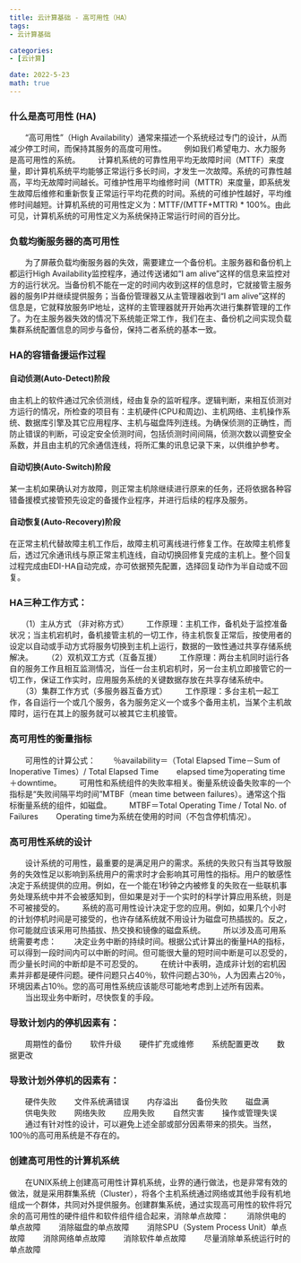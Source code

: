 ```yaml
---
title: 云计算基础 - 高可用性（HA）
tags: 
- 云计算基础

categories: 
- [云计算]

date: 2022-5-23
math: true
---
```

### 什么是高可用性 (HA)
　　“高可用性”（High Availability）通常来描述一个系统经过专门的设计，从而减少停工时间，而保持其服务的高度可用性。 
　　例如我们希望电力、水力服务是高可用性的系统。 
　　计算机系统的可靠性用平均无故障时间（MTTF）来度量，即计算机系统平均能够正常运行多长时间，才发生一次故障。系统的可靠性越高，平均无故障时间越长。可维护性用平均维修时间（MTTR）来度量，即系统发生故障后维修和重新恢复正常运行平均花费的时间。系统的可维护性越好，平均维修时间越短。计算机系统的可用性定义为：MTTF/(MTTF+MTTR) * 100%。由此可见，计算机系统的可用性定义为系统保持正常运行时间的百分比。
### 负载均衡服务器的高可用性 
　　为了屏蔽负载均衡服务器的失效，需要建立一个备份机。主服务器和备份机上都运行High Availability监控程序，通过传送诸如“I am alive”这样的信息来监控对方的运行状况。当备份机不能在一定的时间内收到这样的信息时，它就接管主服务器的服务IP并继续提供服务；当备份管理器又从主管理器收到“I am alive”这样的信息是，它就释放服务IP地址，这样的主管理器就开开始再次进行集群管理的工作了。为在主服务器失效的情况下系统能正常工作，我们在主、备份机之间实现负载集群系统配置信息的同步与备份，保持二者系统的基本一致。
### HA的容错备援运作过程 
#### 自动侦测(Auto-Detect)阶段
由主机上的软件通过冗余侦测线，经由复杂的监听程序。逻辑判断，来相互侦测对方运行的情况，所检查的项目有：主机硬件(CPU和周边)、主机网络、主机操作系统、数据库引擎及其它应用程序、主机与磁盘阵列连线。为确保侦测的正确性，而防止错误的判断，可设定安全侦测时间，包括侦测时间间隔，侦测次数以调整安全系数，并且由主机的冗余通信连线，将所汇集的讯息记录下来，以供维护参考。 
#### 自动切换(Auto-Switch)阶段 
某一主机如果确认对方故障，则正常主机除继续进行原来的任务，还将依据各种容错备援模式接管预先设定的备援作业程序，并进行后续的程序及服务。 
#### 自动恢复(Auto-Recovery)阶段
在正常主机代替故障主机工作后，故障主机可离线进行修复工作。在故障主机修复后，透过冗余通讯线与原正常主机连线，自动切换回修复完成的主机上。整个回复过程完成由EDI-HA自动完成，亦可依据预先配置，选择回复动作为半自动或不回复。
　
### HA三种工作方式： 
　　（1）主从方式 （非对称方式） 
　　工作原理：主机工作，备机处于监控准备状况；当主机宕机时，备机接管主机的一切工作，待主机恢复正常后，按使用者的设定以自动或手动方式将服务切换到主机上运行，数据的一致性通过共享存储系统解决。 
　　（2）双机双工方式（互备互援） 
　　工作原理：两台主机同时运行各自的服务工作且相互监测情况，当任一台主机宕机时，另一台主机立即接管它的一切工作，保证工作实时，应用服务系统的关键数据存放在共享存储系统中。 
　　（3）集群工作方式（多服务器互备方式） 
　　工作原理：多台主机一起工作，各自运行一个或几个服务，各为服务定义一个或多个备用主机，当某个主机故障时，运行在其上的服务就可以被其它主机接管。
　　 
### 高可用性的衡量指标 
　　可用性的计算公式： 
　　％availability＝（Total Elapsed Time－Sum of Inoperative Times）/ Total Elapsed Time 
　　elapsed time为operating time＋downtime。 
　　可用性和系统组件的失败率相关。衡量系统设备失败率的一个指标是“失败间隔平均时间”MTBF（mean time between failures）。通常这个指标衡量系统的组件，如磁盘。 
　　MTBF＝Total Operating Time / Total No. of Failures 
　　Operating time为系统在使用的时间（不包含停机情况）。 
### 高可用性系统的设计 
　　设计系统的可用性，最重要的是满足用户的需求。系统的失败只有当其导致服务的失效性足以影响到系统用户的需求时才会影响其可用性的指标。用户的敏感性决定于系统提供的应用。例如，在一个能在1秒钟之内被修复的失败在一些联机事务处理系统中并不会被感知到，但如果是对于一个实时的科学计算应用系统，则是不可被接受的。 
　　系统的高可用性设计决定于您的应用。例如，如果几个小时的计划停机时间是可接受的，也许存储系统就不用设计为磁盘可热插拔的。反之，你可能就应该采用可热插拔、热交换和镜像的磁盘系统。 
　　所以涉及高可用系统需要考虑： 
　　决定业务中断的持续时间。根据公式计算出的衡量HA的指标，可以得到一段时间内可以中断的时间。但可能很大量的短时间中断是可以忍受的，而少量长时间的中断却是不可忍受的。 
　　在统计中表明，造成非计划的宕机因素并非都是硬件问题。硬件问题只占40％，软件问题占30％，人为因素占20％，环境因素占10％。您的高可用性系统应该能尽可能地考虑到上述所有因素。 
　　当出现业务中断时，尽快恢复的手段。 
### 导致计划内的停机因素有： 
　　周期性的备份 
　　软件升级 
　　硬件扩充或维修 
　　系统配置更改 
　　数据更改 
### 导致计划外停机的因素有： 
　　硬件失败 
　　文件系统满错误 
　　内存溢出 
　　备份失败 
　　磁盘满 
　　供电失败 
　　网络失败 
　　应用失败 
　　自然灾害 
　　操作或管理失误 
　　通过有针对性的设计，可以避免上述全部或部分因素带来的损失。当然，100％的高可用系统是不存在的。 
### 创建高可用性的计算机系统 
　　在UNIX系统上创建高可用性计算机系统，业界的通行做法，也是非常有效的做法，就是采用群集系统（Cluster），将各个主机系统通过网络或其他手段有机地组成一个群体，共同对外提供服务。创建群集系统，通过实现高可用性的软件将冗余的高可用性的硬件组件和软件组件组合起来，消除单点故障： 
　　消除供电的单点故障 
　　消除磁盘的单点故障 
　　消除SPU（System Process Unit）单点故障 
　　消除网络单点故障 
　　消除软件单点故障 
　　尽量消除单系统运行时的单点故障